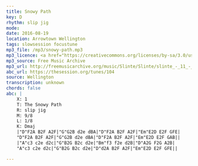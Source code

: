 ```yaml
---
title: Snowy Path
key: D
rhythm: slip jig
mode:
date: 2016-08-19
location: Arrowtown Wellington
tags: slowsession focustune
mp3_file: /mp3/snowy-path.mp3
mp3_licence: <a href="https://creativecommons.org/licenses/by-sa/3.0/us/">CC BY-SA 3.0 US</a>
mp3_source: Free Music Archive
mp3_url: http://freemusicarchive.org/music/Slinte/Slinte/slinte_-_11_-_si_beag_si_mor_snowy_path
abc_url: https://thesession.org/tunes/104
source: Wellington
transcription: unknown
chords: false
abc: |
    X: 1
    T: The Snowy Path
    R: slip jig
    M: 9/8
    L: 1/8
    K: Dmaj
    |"D"F2A B2F A2F|"G"G2B d2e dBA|"D"F2A B2F A2F|"Em"E2D E2F GFE|
    "D"F2A B2F A2F|"G"G2B d2e dBA|"D"F2A B2F A2F|"Em"E2D E2F GAB||
    |"A"c3 c2e d2c|"G"B2G B2c d2e|"Bm"f3 f2e d2B|"D"A2G F2G A2B|
    "A"c3 c2e d2c|"G"B2G B2c d2e|"D"d2A B2F A2F|"Em"E2D E2F GFE||

---
```

